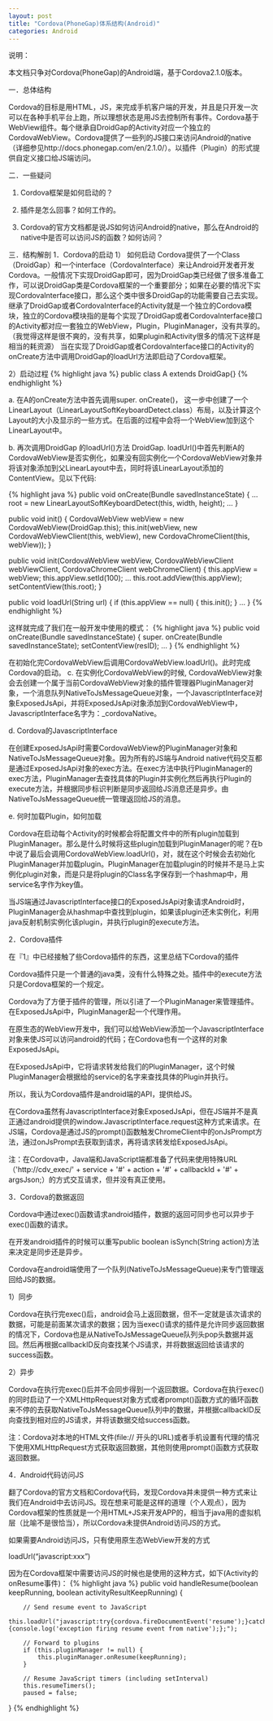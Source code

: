 ```yaml
---
layout: post
title: "Cordova(PhoneGap)体系结构(Android)"
categories: Android
---
```

说明：

本文档只争对Cordova(PhoneGap)的Android端，基于Cordova2.1.0版本。

一．总体结构

Cordova的目标是用HTML，JS，来完成手机客户端的开发，并且是只开发一次可以在各种手机平台上跑，所以理想状态是用JS去控制所有事件。Cordova基于WebView组件。每个继承自DroidGap的Activity对应一个独立的CordovaWebView。Cordova提供了一些列的JS接口来访问Android的native（详细参见http://docs.phonegap.com/en/2.1.0/）。以插件（Plugin）的形式提供自定义接口给JS端访问。

二．一些疑问

1. Cordova框架是如何启动的？

2. 插件是怎么回事？如何工作的。

3. Cordova的官方文档都是说JS如何访问Android的native，那么在Android的native中是否可以访问JS的函数？如何访问？

三．结构解剖
1．Cordova的启动
1） 如何启动
Cordova提供了一个Class（DroidGap）和一个interface（CordovaInterface）来让Android开发者开发Cordova。一般情况下实现DroidGap即可，因为DroidGap类已经做了很多准备工作，可以说DroidGap类是Cordova框架的一个重要部分；如果在必要的情况下实现CordovaInterface接口，那么这个类中很多DroidGap的功能需要自己去实现。
继承了DroidGap或者CordovaInterface的Activity就是一个独立的Cordova模块，独立的Cordova模块指的是每个实现了DroidGap或者CordovaInterface接口的Activity都对应一套独立的WebView，Plugin，PluginManager，没有共享的。（我觉得这样是很不爽的，没有共享，如果plugin和Activity很多的情况下这样是相当的耗资源）
当在实现了DroidGap或者CordovaInterface接口的Activity的onCreate方法中调用DroidGap的loadUrl方法即启动了Cordova框架。
<!--excerpt-->

2）启动过程
{% highlight java %}
public class A extends DroidGap{}
{% endhighlight %}

a. 在A的onCreate方法中首先调用super. onCreate()，
这一步中创建了一个LinearLayout（LinearLayoutSoftKeyboardDetect.class）布局，以及计算这个Layout的大小及显示的一些方式。在后面的过程中会将一个WebView加到这个LinearLayout中。

b. 再次调用DroidGap 的loadUrl()方法
DroidGap. loadUrl()中首先判断A的CordovaWebView是否实例化，如果没有回实例化一个CordovaWebView对象并将该对象添加到父LinearLayout中去，同时将该LinearLayout添加的ContentView。见以下代码:

{% highlight java %}
public void onCreate(Bundle savedInstanceState) {
   …
   root = new LinearLayoutSoftKeyboardDetect(this, width, height);
   …
}
 
public void init() {
    CordovaWebView webView = new CordovaWebView(DroidGap.this);
    this.init(webView, 
    new CordovaWebViewClient(this, webView),
    new CordovaChromeClient(this, webView));
}
 
public void init(CordovaWebView webView, CordovaWebViewClient webViewClient, CordovaChromeClient webChromeClient) {
    this.appView = webView;
    this.appView.setId(100);
    …
    this.root.addView(this.appView);
    setContentView(this.root);
}
 
public void loadUrl(String url) {
   if (this.appView == null) {
      this.init();
   }
   …
}
{% endhighlight %}

这样就完成了我们在一般开发中使用的模式：
{% highlight java %}
public void onCreate(Bundle savedInstanceState) {
   super. onCreate(Bundle savedInstanceState);
   setContentView(resID);
   …
}
{% endhighlight %}

在初始化完CordovaWebView后调用CordovaWebView.loadUrl()。此时完成Cordova的启动。
c. 在实例化CordovaWebView的时候, CordovaWebView对象会去创建一个属于当前CordovaWebView对象的插件管理器PluginManager对象，一个消息队列NativeToJsMessageQueue对象，一个JavascriptInterface对象ExposedJsApi，并将ExposedJsApi对象添加到CordovaWebView中，JavascriptInterface名字为：_cordovaNative。

d. Cordova的JavascriptInterface

在创建ExposedJsApi时需要CordovaWebView的PluginManager对象和NativeToJsMessageQueue对象。因为所有的JS端与Android native代码交互都是通过ExposedJsApi对象的exec方法。在exec方法中执行PluginManager的exec方法，PluginManager去查找具体的Plugin并实例化然后再执行Plugin的execute方法，并根据同步标识判断是同步返回给JS消息还是异步。由NativeToJsMessageQueue统一管理返回给JS的消息。

e. 何时加载Plugin，如何加载

 Cordova在启动每个Activity的时候都会将配置文件中的所有plugin加载到PluginManager。那么是什么时候将这些plugin加载到PluginManager的呢？在b中说了最后会调用CordovaWebView.loadUrl()，对，就在这个时候会去初始化PluginManager并加载plugin。PluginManager在加载plugin的时候并不是马上实例化plugin对象，而是只是将plugin的Class名字保存到一个hashmap中，用service名字作为key值。

当JS端通过JavascriptInterface接口的ExposedJsApi对象请求Android时，PluginManager会从hashmap中查找到plugin，如果该plugin还未实例化，利用java反射机制实例化该plugin，并执行plugin的execute方法。



2．Cordova插件

在『1』中已经接触了些Cordova插件的东西，这里总结下Cordova的插件

Cordova插件只是一个普通的java类，没有什么特殊之处。插件中的execute方法只是Cordova框架的一个规定。

Cordova为了方便于插件的管理，所以引进了一个PluginManager来管理插件。在ExposedJsApi中，PluginManager起一个代理作用。

在原生态的WebView开发中，我们可以给WebView添加一个JavascriptInterface对象来使JS可以访问android的代码；在Cordova也有一个这样的对象ExposedJsApi。

在ExposedJsApi中，它将请求转发给我们的PluginManager，这个时候PluginManager会根据给的service的名字来查找具体的Plugin并执行。

所以，我认为Cordova插件是android端的API，提供给JS。

在Cordova虽然有JavascriptInterface对象ExposedJsApi，但在JS端并不是真正通过android提供的window.JavascriptInterface.request这种方式来请求。在JS端，Cordova是通过JS的prompt()函数触发ChromeClient中的onJsPrompt方法，通过onJsPrompt去获取到请求，再将请求转发给ExposedJsApi。

注：在Cordova中，Java端和JavaScript端都准备了代码来使用特殊URL（'http://cdv_exec/' + service + '#' + action + '#' + callbackId + '#' + argsJson;）的方式交互请求，但并没有真正使用。

3．Cordova的数据返回

   Cordova中通过exec()函数请求android插件，数据的返回可同步也可以异步于exec()函数的请求。

   在开发android插件的时候可以重写public boolean isSynch(String action)方法来决定是同步还是异步。

   Cordova在android端使用了一个队列(NativeToJsMessageQueue)来专门管理返回给JS的数据。

   1）同步

   Cordova在执行完exec()后，android会马上返回数据，但不一定就是该次请求的数据，可能是前面某次请求的数据；因为当exec()请求的插件是允许同步返回数据的情况下，Cordova也是从NativeToJsMessageQueue队列头pop头数据并返回。然后再根据callbackID反向查找某个JS请求，并将数据返回给该请求的success函数。

   

   2）异步

   Cordova在执行完exec()后并不会同步得到一个返回数据。Cordova在执行exec()的同时启动了一个XMLHttpRequest对象方式或者prompt()函数方式的循环函数来不停的去获取NativeToJsMessageQueue队列中的数据，并根据callbackID反向查找到相对应的JS请求，并将该数据交给success函数。

   注：Cordova对本地的HTML文件(file:// 开头的URL)或者手机设置有代理的情况下使用XMLHttpRequest方式获取返回数据，其他则使用prompt()函数方式获取返回数据。



4．Android代码访问JS

翻了Cordova的官方文档和Cordova代码，发现Cordova并未提供一种方式来让我们在Android中去访问JS。现在想来可能是这样的道理（个人观点），因为Cordova框架的性质就是一个用HTML+JS来开发APP的，相当于java用的虚拟机层（比喻不是很恰当），所以Cordova未提供Android访问JS的方式。

如果需要Android访问JS，只有使用原生态WebView开发的方式

loadUrl(“javascript:xxx”)

因为在Cordova框架中需要访问JS的时候也是使用的这种方式，如下(Activity的onResume事件)：
{% highlight java %}
public void handleResume(boolean keepRunning, boolean activityResultKeepRunning)
{
 
        // Send resume event to JavaScript
        this.loadUrl("javascript:try{cordova.fireDocumentEvent('resume');}catch(e){console.log('exception firing resume event from native');};");
 
        // Forward to plugins
        if (this.pluginManager != null) {
            this.pluginManager.onResume(keepRunning);
        }
 
        // Resume JavaScript timers (including setInterval)
        this.resumeTimers();
        paused = false;
}
{% endhighlight %}

